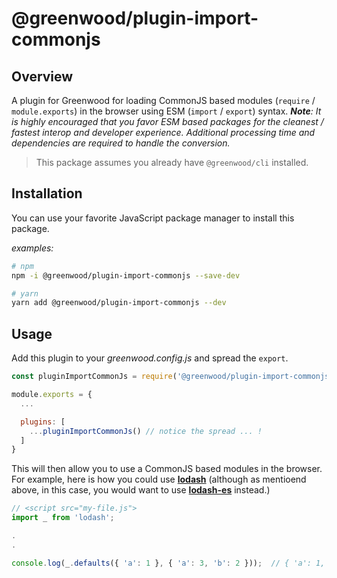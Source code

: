 # @greenwood/plugin-import-commonjs

## Overview
A plugin for Greenwood for loading CommonJS based modules (`require` / `module.exports`) in the browser using ESM (`import` / `export`) syntax.  _**Note**: It is highly encouraged that you favor ESM based packages for the cleanest / fastest interop and developer experience.  Additional processing time and dependencies are required to handle the conversion._

> This package assumes you already have `@greenwood/cli` installed.

## Installation
You can use your favorite JavaScript package manager to install this package.

_examples:_
```bash
# npm
npm -i @greenwood/plugin-import-commonjs --save-dev

# yarn
yarn add @greenwood/plugin-import-commonjs --dev
```

## Usage
Add this plugin to your _greenwood.config.js_ and spread the `export`.

```javascript
const pluginImportCommonJs = require('@greenwood/plugin-import-commonjs');

module.exports = {
  ...

  plugins: [
    ...pluginImportCommonJs() // notice the spread ... !
  ]
}
```

This will then allow you to use a CommonJS based modules in the browser.   For example, here is how you could use [**lodash**](https://lodash.com/) (although as mentioend above, in this case, you would want to use [**lodash-es**](https://www.npmjs.com/package/lodash-es) instead.)

```javascript
// <script src="my-file.js">
import _ from 'lodash';

.
.

console.log(_.defaults({ 'a': 1 }, { 'a': 3, 'b': 2 }));  // { 'a': 1, 'b': 2 }
```